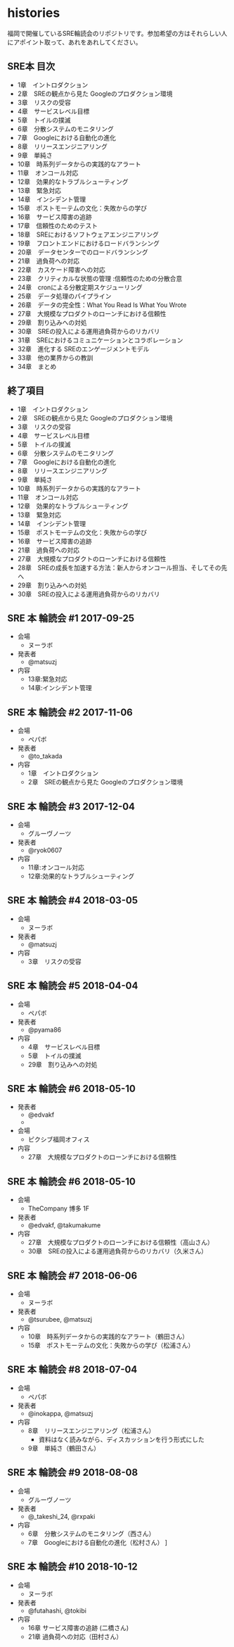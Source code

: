 # histories
福岡で開催しているSRE輪読会のリポジトリです。参加希望の方はそれらしい人にアポイント取って、あれをあれしてください。

## SRE本 目次
- 1章　イントロダクション
- 2章　SREの観点から見た Googleのプロダクション環境
- 3章　リスクの受容
- 4章　サービスレベル目標
- 5章　トイルの撲滅
- 6章　分散システムのモニタリング
- 7章　Googleにおける自動化の進化
- 8章　リリースエンジニアリング
- 9章　単純さ
- 10章　時系列データからの実践的なアラート
- 11章　オンコール対応
- 12章　効果的なトラブルシューティング
- 13章　緊急対応
- 14章　インシデント管理
- 15章　ポストモーテムの文化：失敗からの学び
- 16章　サービス障害の追跡
- 17章　信頼性のためのテスト
- 18章　SREにおけるソフトウェアエンジニアリング
- 19章　フロントエンドにおけるロードバランシング
- 20章　データセンターでのロードバランシング
- 21章　過負荷への対応
- 22章　カスケード障害への対応
- 23章　クリティカルな状態の管理 :信頼性のための分散合意
- 24章　cronによる分散定期スケジューリング
- 25章　データ処理のパイプライン
- 26章　データの完全性：What You Read Is What You Wrote
- 27章　大規模なプロダクトのローンチにおける信頼性
- 29章　割り込みへの対処
- 30章　SREの投入による運用過負荷からのリカバリ
- 31章　SREにおけるコミュニケーションとコラボレーション
- 32章　進化する SREのエンゲージメントモデル
- 33章　他の業界からの教訓
- 34章　まとめ

## 終了項目
- 1章　イントロダクション
- 2章　SREの観点から見た Googleのプロダクション環境
- 3章　リスクの受容
- 4章　サービスレベル目標
- 5章　トイルの撲滅
- 6章　分散システムのモニタリング
- 7章　Googleにおける自動化の進化
- 8章　リリースエンジニアリング
- 9章　単純さ
- 10章　時系列データからの実践的なアラート
- 11章　オンコール対応
- 12章　効果的なトラブルシューティング
- 13章　緊急対応
- 14章　インシデント管理
- 15章　ポストモーテムの文化：失敗からの学び
- 16章　サービス障害の追跡
- 21章　過負荷への対応
- 27章　大規模なプロダクトのローンチにおける信頼性
- 28章　SREの成長を加速する方法：新人からオンコール担当、そしてその先へ
- 29章　割り込みへの対処
- 30章　SREの投入による運用過負荷からのリカバリ


## SRE 本 輪読会 #1 2017-09-25

- 会場
	- ヌーラボ
- 発表者
	- @matsuzj
- 内容
	- 13章:緊急対応
	- 14章:インシデント管理


## SRE 本 輪読会 #2 2017-11-06

- 会場
	- ペパボ
- 発表者
	- @to_takada 
- 内容
	- 1章　イントロダクション
	- 2章　SREの観点から見た Googleのプロダクション環境

## SRE 本 輪読会 #3 2017-12-04

- 会場
	- グルーヴノーツ
- 発表者
	- @ryok0607 
- 内容
	- 11章:オンコール対応
	- 12章:効果的なトラブルシューティング


## SRE 本 輪読会 #4 2018-03-05

- 会場
	- ヌーラボ
- 発表者
	- @matsuzj
- 内容
	- 3章　リスクの受容

## SRE 本 輪読会 #5 2018-04-04

- 会場
	- ペパボ
- 発表者
	- @pyama86 
- 内容
	- 4章　サービスレベル目標
	- 5章　トイルの撲滅
	- 29章　割り込みへの対処

## SRE 本 輪読会 #6 2018-05-10

- 発表者
	- @edvakf
	- 
- 会場
	- ピクシブ福岡オフィス
- 内容
	- 27章　大規模なプロダクトのローンチにおける信頼性



## SRE 本 輪読会 #6 2018-05-10
- 会場
	- TheCompany 博多 1F
- 発表者
	- @edvakf, @takumakume
- 内容
	- 27章　大規模なプロダクトのローンチにおける信頼性（高山さん）
	- 30章　SREの投入による運用過負荷からのリカバリ（久米さん）


## SRE 本 輪読会 #7 2018-06-06
- 会場
	- ヌーラボ
- 発表者
	- @tsurubee, @matsuzj
- 内容
	- 10章　時系列データからの実践的なアラート（鶴田さん）
	- 15章　ポストモーテムの文化：失敗からの学び（松浦さん）


## SRE 本 輪読会 #8 2018-07-04
- 会場
	- ペパボ
- 発表者
	- @inokappa, @matsuzj
- 内容
	- 8章　リリースエンジニアリング（松浦さん）
		- 資料はなく読みながら、ディスカッションを行う形式にした
	- 9章　単純さ（鶴田さん）

## SRE 本 輪読会 #9 2018-08-08
- 会場
	- グルーヴノーツ
- 発表者
	- @_takeshi_24, @rxpaki
- 内容
	- 6章　分散システムのモニタリング（西さん）
	- 7章　Googleにおける自動化の進化（松村さん）
]

## SRE 本 輪読会 #10 2018-10-12
- 会場
	- ヌーラボ
- 発表者
	- @futahashi, @tokibi
- 内容
	- 16章 サービス障害の追跡 (二橋さん)
	- 21章 過負荷への対応（田村さん）
